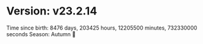 # Version: v23.2.14
Time since birth: 8476 days, 203425 hours, 12205500 minutes, 732330000 seconds
Season: Autumn 🍁
